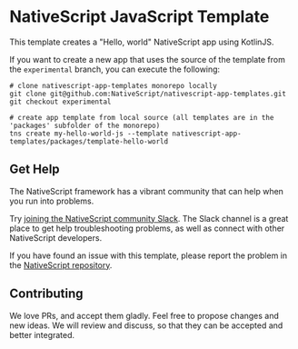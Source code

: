 # NativeScript JavaScript Template

This template creates a "Hello, world" NativeScript app using KotlinJS.

If you want to create a new app that uses the source of the template from the `experimental` branch, you can execute the following:

```
# clone nativescript-app-templates monorepo locally
git clone git@github.com:NativeScript/nativescript-app-templates.git
git checkout experimental

# create app template from local source (all templates are in the 'packages' subfolder of the monorepo)
tns create my-hello-world-js --template nativescript-app-templates/packages/template-hello-world
```

## Get Help
The NativeScript framework has a vibrant community that can help when you run into problems.

Try [joining the NativeScript community Slack](http://developer.telerik.com/wp-login.php?action=slack-invitation). The Slack channel is a great place to get help troubleshooting problems, as well as connect with other NativeScript developers.

If you have found an issue with this template, please report the problem in the [NativeScript repository](https://github.com/NativeScript/NativeScript/issues).

## Contributing

We love PRs, and accept them gladly. Feel free to propose changes and new ideas. We will review and discuss, so that they can be accepted and better integrated.
